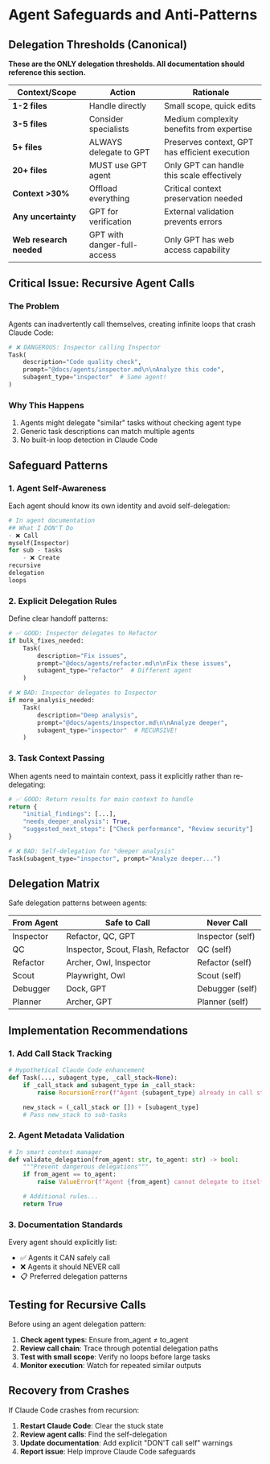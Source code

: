 # Agent Safeguards and Anti-Patterns

## Delegation Thresholds (Canonical)

**These are the ONLY delegation thresholds. All documentation should reference this section.**

| Context/Scope           | Action                      | Rationale                                      |
|-------------------------|-----------------------------|------------------------------------------------|
| **1-2 files**           | Handle directly             | Small scope, quick edits                       |
| **3-5 files**           | Consider specialists        | Medium complexity benefits from expertise      |
| **5+ files**            | ALWAYS delegate to GPT      | Preserves context, GPT has efficient execution |
| **20+ files**           | MUST use GPT agent          | Only GPT can handle this scale effectively     |
| **Context >30%**        | Offload everything          | Critical context preservation needed           |
| **Any uncertainty**     | GPT for verification        | External validation prevents errors            |
| **Web research needed** | GPT with danger-full-access | Only GPT has web access capability             |

## Critical Issue: Recursive Agent Calls

### The Problem

Agents can inadvertently call themselves, creating infinite loops that crash Claude Code:

```python
# ❌ DANGEROUS: Inspector calling Inspector
Task(
    description="Code quality check",
    prompt="@docs/agents/inspector.md\n\nAnalyze this code",
    subagent_type="inspector"  # Same agent!
)
```

### Why This Happens

1. Agents might delegate "similar" tasks without checking agent type
2. Generic task descriptions can match multiple agents
3. No built-in loop detection in Claude Code

## Safeguard Patterns

### 1. Agent Self-Awareness

Each agent should know its own identity and avoid self-delegation:

```python
# In agent documentation
## What I DON'T Do
- ❌ Call
myself(Inspector)
for sub - tasks
    - ❌ Create
recursive
delegation
loops
```

### 2. Explicit Delegation Rules

Define clear handoff patterns:

```python
# ✅ GOOD: Inspector delegates to Refactor
if bulk_fixes_needed:
    Task(
        description="Fix issues",
        prompt="@docs/agents/refactor.md\n\nFix these issues",
        subagent_type="refactor"  # Different agent
    )

# ❌ BAD: Inspector delegates to Inspector
if more_analysis_needed:
    Task(
        description="Deep analysis",
        prompt="@docs/agents/inspector.md\n\nAnalyze deeper",
        subagent_type="inspector"  # RECURSIVE!
    )
```

### 3. Task Context Passing

When agents need to maintain context, pass it explicitly rather than re-delegating:

```python
# ✅ GOOD: Return results for main context to handle
return {
    "initial_findings": [...],
    "needs_deeper_analysis": True,
    "suggested_next_steps": ["Check performance", "Review security"]
}

# ❌ BAD: Self-delegation for "deeper analysis"
Task(subagent_type="inspector", prompt="Analyze deeper...")
```

## Delegation Matrix

Safe delegation patterns between agents:

| From Agent | Safe to Call                      | Never Call       |
|------------|-----------------------------------|------------------|
| Inspector  | Refactor, QC, GPT                 | Inspector (self) |
| QC         | Inspector, Scout, Flash, Refactor | QC (self)        |
| Refactor   | Archer, Owl, Inspector            | Refactor (self)  |
| Scout      | Playwright, Owl                   | Scout (self)     |
| Debugger   | Dock, GPT                         | Debugger (self)  |
| Planner    | Archer, GPT                       | Planner (self)   |

## Implementation Recommendations

### 1. Add Call Stack Tracking

```python
# Hypothetical Claude Code enhancement
def Task(..., subagent_type, _call_stack=None):
    if _call_stack and subagent_type in _call_stack:
        raise RecursionError(f"Agent {subagent_type} already in call stack")

    new_stack = (_call_stack or []) + [subagent_type]
    # Pass new_stack to sub-tasks
```

### 2. Agent Metadata Validation

```python
# In smart context manager
def validate_delegation(from_agent: str, to_agent: str) -> bool:
    """Prevent dangerous delegations"""
    if from_agent == to_agent:
        raise ValueError(f"Agent {from_agent} cannot delegate to itself")

    # Additional rules...
    return True
```

### 3. Documentation Standards

Every agent should explicitly list:

- ✅ Agents it CAN safely call
- ❌ Agents it should NEVER call
- 📋 Preferred delegation patterns

## Testing for Recursive Calls

Before using an agent delegation pattern:

1. **Check agent types**: Ensure from_agent ≠ to_agent
2. **Review call chain**: Trace through potential delegation paths
3. **Test with small scope**: Verify no loops before large tasks
4. **Monitor execution**: Watch for repeated similar outputs

## Recovery from Crashes

If Claude Code crashes from recursion:

1. **Restart Claude Code**: Clear the stuck state
2. **Review agent calls**: Find the self-delegation
3. **Update documentation**: Add explicit "DON'T call self" warnings
4. **Report issue**: Help improve Claude Code safeguards